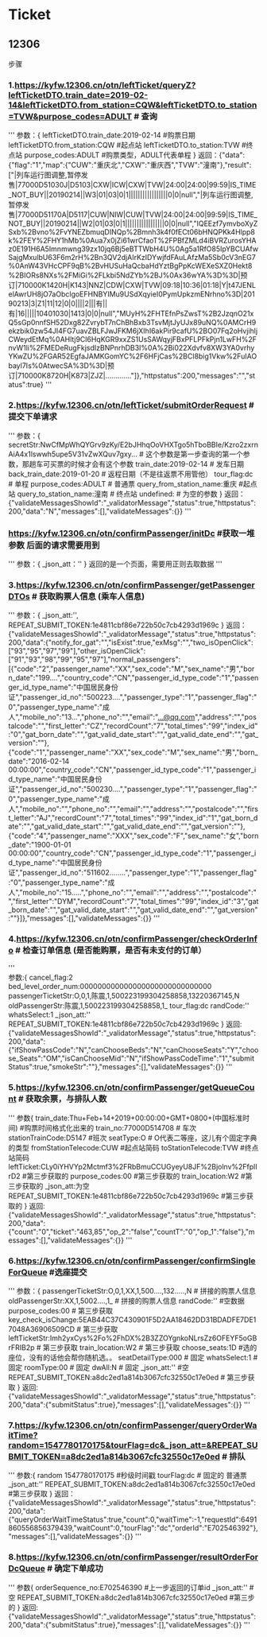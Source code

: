 # Ticket
## 12306

步骤
### 1.https://kyfw.12306.cn/otn/leftTicket/queryZ?leftTicketDTO.train_date=2019-02-14&leftTicketDTO.from_station=CQW&leftTicketDTO.to_station=TVW&purpose_codes=ADULT # 查询   
'''
参数：{
        leftTicketDTO.train_date:2019-02-14  #购票日期
        leftTicketDTO.from_station:CQW #起点站
        leftTicketDTO.to_station:TVW #终点站
        purpose_codes:ADULT #购票类型，ADULT代表单程
      }
返回：{"data":{"flag":"1","map":{"CUW":"重庆北","CXW":"重庆西","TVW":"潼南"},"result":["|列车运行图调整,暂停发售|77000D51030J|D5103|CXW|ICW|CXW|TVW|24:00|24:00|99:59|IS_TIME_NOT_BUY||20190214||W3|01|03|0|1|||||||||||||||||0|0|null","|列车运行图调整,暂停发售|77000D51170A|D5117|CUW|NIW|CUW|TVW|24:00|24:00|99:59|IS_TIME_NOT_BUY||20190214||W2|01|03|0|1|||||||||||||||||0|0|null","IQEEzf7ymvboXyZSxb%2Bvno%2FvYNEZbmuqDINQp%2Bmnh3k4f0fECt06bHNQPKk4Hlpp8k%2FEY%2FHY1hMb%0Aua7x0jZi61wrCfaoT%2FPBfZMLd4iBVRZurosYHAz0E191H6A5Imnmwng39zx10jq6Bj5eBTTWbH4U%0Ag5a1RfO85IpYBCUAfwSajgMxulbU63F6m2rH%2Bn3QV2djAIrKzIDYwjfdFAuLAfzMa5Sb0cV3nEG7%0AnW43VHcCPF9qB%2BvHUSuHaQcbaHdYztBgPpKcWEXeSXZ0Hekt8%2BIORs8NXs%2FMiGi%2FLkbi5NdZYb%2BJ%0Ax36wYA%3D%3D|预订|710000K1420H|K143|NNZ|CDW|CXW|TVW|09:18|10:36|01:18|Y|t47JENLelAwrUH8jO7aObclgoEFHNBYIMu9USdXqyieI0PymUpkzmENrhno%3D|20190213|3|Z1|11|12|0|0||||2|||有||有|16|||||10401030|1413|0|0|null","MUyH%2FHTEfnPsZwsT%2B2JzqnO21xQ5sGp0nnfSH52Dxg82ZvrybT7nChBhBxb3TsvMjtJyUJx89uNQ%0AMCrH9ekzbik0zw54JI4FG7uavZBLFJwJFKM6jXIhI6akPir9cafU%2BO07Fq2oHvjihljCWeydEtMq%0AHltj9Cl6HqKGR9xxZS1UsSAWqyjFBxPFLPFkPjn1LwFH%2FnvW1li%2FMEDeRugFkjsdIzBNPnrhDB3I%0A%2Bi022Xdvfv8XW3YA0vrhyYKwZU%2FGAR52EgfaJAMKGomYC%2F6HFjCas%2BCl8big1Vkw%2FuIAObayl7Is%0AtwecSA%3D%3D|预订|710000K8720H|K873|ZJZ|............."]},"httpstatus":200,"messages":"","status":true}
'''

### 2.https://kyfw.12306.cn/otn/leftTicket/submitOrderRequest # 提交下单请求   
'''
参数：{
        secretStr:NwCfMpWhQYGrv9zKy/E2bJHhqOoVHXTgo5hTboBBIe/Kzro2zxrnAiA4x1lswwh5upe5V31vZwXQuv7gxy...  # 这个参数是第一步查询的第一个参数，那趟车可买票的时候才会有这个参数
        train_date:2019-02-14  # 发车日期
        back_train_date:2019-01-20 # 返程日期（不是往返票不用管他）
        tour_flag:dc # 单程
        purpose_codes:ADULT # 普通票
        query_from_station_name:重庆 #起点站
        query_to_station_name:潼南 # 终点站
        undefined:  # 为空的参数
      }
返回：{"validateMessagesShowId":"_validatorMessage","status":true,"httpstatus":200,"data":"N","messages":[],"validateMessages":{}}
'''

### https://kyfw.12306.cn/otn/confirmPassenger/initDc #获取一堆参数 后面的请求需要用到   
'''
参数：{
        _json_att：''
      }
返回的是一个页面，需要用正则去取数据
'''

### 3.https://kyfw.12306.cn/otn/confirmPassenger/getPassengerDTOs # 获取购票人信息 (乘车人信息)  
'''
参数：{
        _json_att:'',
        REPEAT_SUBMIT_TOKEN:1e4811cbf86e722b50c7cb4293d1969c
      }
返回：{"validateMessagesShowId":"_validatorMessage","status":true,"httpstatus":200,"data":{"notify_for_gat":"","isExist":true,"exMsg":"","two_isOpenClick":["93","95","97","99"],"other_isOpenClick":["91","93","98","99","95","97"],"normal_passengers":[{"code":"2","passenger_name":"XX","sex_code":"M","sex_name":"男","born_date":"199....","country_code":"CN","passenger_id_type_code":"1","passenger_id_type_name":"中国居民身份证","passenger_id_no":"500223....","passenger_type":"1","passenger_flag":"0","passenger_type_name":"成人","mobile_no":"13...","phone_no":"","email":"...@qq.com","address":"","postalcode":"","first_letter":"CZ","recordCount":"7","total_times":"99","index_id":"0","gat_born_date":"","gat_valid_date_start":"","gat_valid_date_end":"","gat_version":""},{"code":"1","passenger_name":"XX","sex_code":"M","sex_name":"男","born_date":"2016-02-14 00:00:00","country_code":"CN","passenger_id_type_code":"1","passenger_id_type_name":"中国居民身份证","passenger_id_no":"500230....","passenger_type":"1","passenger_flag":"0","passenger_type_name":"成人","mobile_no":"","phone_no":"","email":"","address":"","postalcode":"","first_letter":"AJ","recordCount":"7","total_times":"99","index_id":"1","gat_born_date":"","gat_valid_date_start":"","gat_valid_date_end":"","gat_version":""},{"code":"4","passenger_name":"XXX","sex_code":"F","sex_name":"女","born_date":"1900-01-01 00:00:00","country_code":"CN","passenger_id_type_code":"1","passenger_id_type_name":"中国居民身份证","passenger_id_no":"511602........","passenger_type":"1","passenger_flag":"0","passenger_type_name":"成人","mobile_no":"15.....","phone_no":"","email":"","address":"","postalcode":"","first_letter":"DYM","recordCount":"7","total_times":"99","index_id":"3","gat_born_date":"","gat_valid_date_start":"","gat_valid_date_end":"","gat_version":""}]},"messages":[],"validateMessages":{}}
'''

 
### 4.https://kyfw.12306.cn/otn/confirmPassenger/checkOrderInfo # 检查订单信息 (是否能购票，是否有未支付的订单）   
'''  
参数:{
    cancel_flag:2
    bed_level_order_num:000000000000000000000000000000
    passengerTicketStr:O,0,1,陈震,1,500223199304258858,13220367145,N
    oldPassengerStr:陈震,1,500223199304258858,1_
    tour_flag:dc
    randCode:''
    whatsSelect:1
    _json_att:''
    REPEAT_SUBMIT_TOKEN:1e4811cbf86e722b50c7cb4293d1969c
}
返回:{"validateMessagesShowId":"_validatorMessage","status":true,"httpstatus":200,"data":{"ifShowPassCode":"N","canChooseBeds":"N","canChooseSeats":"Y","choose_Seats":"OM","isCanChooseMid":"N","ifShowPassCodeTime":"1","submitStatus":true,"smokeStr":""},"messages":[],"validateMessages":{}}
'''

### 5.https://kyfw.12306.cn/otn/confirmPassenger/getQueueCount # 获取余票，与排队人数
'''
参数{
        train_date:Thu+Feb+14+2019+00:00:00+GMT+0800+(中国标准时间) #购票时间格式化出来的
        train_no:77000D514708 # 车次
        stationTrainCode:D5147 #班次
        seatType:O # O代表二等座，这儿有个固定字典的类型
        fromStationTelecode:CUW #起点站简码
        toStationTelecode:TVW #终点站简码
        leftTicket:CLy0iYHVYp2Mctmf3%2FRbBmuCCUGyeyU8JF%2Bjolnv%2FfplIrD2 #第三步获取的
        purpose_codes:00  #第三步获取的
        train_location:W2 #第三步获取的
        _json_att:为空
        REPEAT_SUBMIT_TOKEN:1e4811cbf86e722b50c7cb4293d1969c #第三步获取的
}
返回:{"validateMessagesShowId":"_validatorMessage","status":true,"httpstatus":200,"data":{"count":"0","ticket":"463,85","op_2":"false","countT":"0","op_1":"false"},"messages":[],"validateMessages":{}}
'''

### 6.https://kyfw.12306.cn/otn/confirmPassenger/confirmSingleForQueue #选座提交  
'''
参数：{
        passengerTicketStr:O,0,1,XX,1,500....,132.....,N   # 拼接的购票人信息
        oldPassengerStr:XX,1,5002....,1_     # 拼接的购票人信息
        randCode:'' #空数据
        purpose_codes:00   # 第三步获取
        key_check_isChange:5EAB44C37C430901F5D2AA18462DD31BDADFE7DE17048A36906509CD   # 第三步获取
        leftTicketStr:Imh2yxCys%2Fo%2FhDX%2B3ZZOYgnkoNLrsZz6OFEYF5oGBrFRIB2p  # 第三步获取
        train_location:W2  # 第三步获取
        choose_seats:1D #选的座位，没有的话他会帮你随机选。。
        seatDetailType:000   # 固定
        whatsSelect:1  # 固定
        roomType:00   # 固定
        dwAll:N   # 固定
        _json_att:''  #空
        REPEAT_SUBMIT_TOKEN:a8dc2ed1a814b3067cfc32550c17e0ed   # 第三步获取
}
返回:{"validateMessagesShowId":"_validatorMessage","status":true,"httpstatus":200,"data":{"submitStatus":true},"messages":[],"validateMessages":{}}
'''

### 7.https://kyfw.12306.cn/otn/confirmPassenger/queryOrderWaitTime?random=1547780170175&tourFlag=dc&_json_att=&REPEAT_SUBMIT_TOKEN=a8dc2ed1a814b3067cfc32550c17e0ed # 排队   
'''
参数:{
        random	1547780170175 #秒级时间戳
        tourFlag:dc # 固定的 普通票
        _json_att:'' 
        REPEAT_SUBMIT_TOKEN:a8dc2ed1a814b3067cfc32550c17e0ed #第三步获取
}
返回：{"validateMessagesShowId":"_validatorMessage","status":true,"httpstatus":200,"data":{"queryOrderWaitTimeStatus":true,"count":0,"waitTime":-1,"requestId":6491860556856379439,"waitCount":0,"tourFlag":"dc","orderId":"E702546392"},"messages":[],"validateMessages":{}}
'''

### 8.https://kyfw.12306.cn/otn/confirmPassenger/resultOrderForDcQueue # 确定下单成功   
'''
参数{
        orderSequence_no:E702546390  #上一步返回的订单id
        _json_att:'' #空
        REPEAT_SUBMIT_TOKEN:a8dc2ed1a814b3067cfc32550c17e0ed #第三步的
}
返回:{"validateMessagesShowId":"_validatorMessage","status":true,"httpstatus":200,"data":{"submitStatus":true},"messages":[],"validateMessages":{}}
'''
